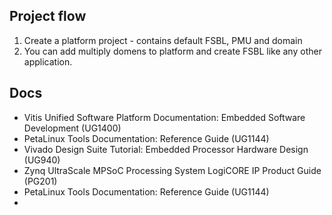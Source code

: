 ## Project flow
1. Create a platform project - contains default FSBL, PMU and domain
2. You can add multiply domens to platform and create FSBL like any other application.
## Docs
* Vitis Unified Software Platform Documentation: Embedded Software Development (UG1400)
* PetaLinux Tools Documentation: Reference Guide (UG1144)
* Vivado Design Suite Tutorial: Embedded Processor Hardware Design (UG940)
* Zynq UltraScale MPSoC Processing System LogiCORE IP Product Guide (PG201)
* PetaLinux Tools Documentation: Reference Guide (UG1144)
* 